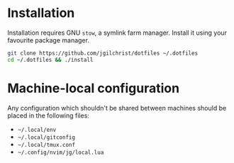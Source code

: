 # Installation

Installation requires GNU `stow`, a symlink farm manager. Install it using your favourite package manager.

```sh
git clone https://github.com/jgilchrist/dotfiles ~/.dotfiles
cd ~/.dotfiles && ./install
```

# Machine-local configuration

Any configuration which shouldn't be shared between machines should be placed in the following files:

* `~/.local/env`
* `~/.local/gitconfig`
* `~/.local/tmux.conf`
* `~/.config/nvim/jg/local.lua`

